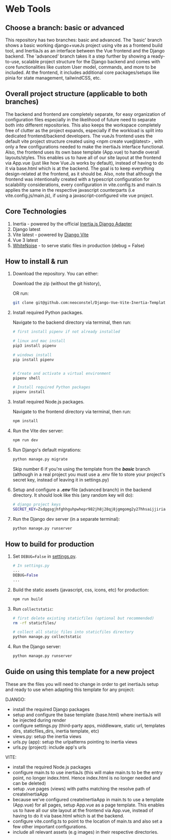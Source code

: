 # Web Tools

## Choose a branch: basic or advanced

This repository has two branches: basic and advanced. The 'basic' branch shows a basic working django+vueJs project using vite as a frontend build tool, and InertiaJs as an interface between the Vue frontend and the Django backend. The 'advanced' branch takes it a step further by showing a ready-to-use, scalable project structure for the Django backend and comes with core functionalities like custom User model, commands, and more to be included. At the frontend, it includes additional core packages/setups like pinia for state management, tailwindCSS, etc.

## Overall project structure (applicable to both branches)

The backend and frontend are completely separate, for easy organization of configuration files especially in the likelihood of future need to separate both into different repositories. This also keeps the workspace completely free of clutter as the project expands, especially if the workload is split into dedicated frontend/backend developers. The vueJs frontend uses the default vite project structure created using <npm create vue@latest> , with only a few configurations needed to make the inertiaJs interface functional. Also, the frontend uses its own base template (App.vue) to handle overall layouts/styles. This enables us to have all of our site layout at the frontend via App.vue (just like how Vue.Js works by default), instead of having to do it via base.html which is at the backend. The goal is to keep everything design-related at the frontend, as it should be. Also, note that although the frontend was intentionally created with a typescript configuration for scalability considerations, every configuration in vite.config.ts and main.ts applies the same in the respective javascript counterparts (i.e vite.config.js/main.js), if using a javascript-configured vite vue project.

## Core Technologies

1. Inertia - powered by the official [Inertia.js Django Adapter](https://github.com/inertiajs/inertia-django)
2. Django latest
3. Vite latest - powered by [Django Vite](https://github.com/MrBin99/django-vite)
4. Vue 3 latest
5. [WhiteNoise](https://whitenoise.evans.io/en/stable/index.html) - to serve static files in production (debug = False)

## How to install & run

1. Download the repository. You can either:

   Download the zip (without the git history),

   OR run:

   ```sh
   git clone git@github.com:neoconstel/Django-Vue-Vite-Inertia-Template.git
   ```

2. Install required Python packages.

   Navigate to the backend directory via terminal, then run:

   ```sh
   # first install pipenv if not already installed

   # linux and mac install
   pip3 install pipenv

   # windows install
   pip install pipenv


   # Create and activate a virtual environment
   pipenv shell

   # Install required Python packages
   pipenv install
   ```

3. Install required Node.js packages.

   Navigate to the frontend directory via terminal, then run:

   ```sh
   npm install
   ```

4. Run the Vite dev server:

   ```sh
   npm run dev
   ```

5. Run Django's default migrations:

   ```sh
   python manage.py migrate
   ```

   Skip number 6 if you're using the template from the **_basic_** branch (although in a real project you must use a .env file to store your project's secret key, instead of leaving it in settings.py)

6. Setup and configure a **_.env_** file (advanced branch) in the backend directory. It should look like this (any random key will do):

   ```sh
   # django project keys
   SECRET_KEY=Zsdggsgjhfghhguhpwhepr982jh8j28qj8jgmgomg2y27hhsaijjiriaqpwqcvrtr
   ```

7. Run the Django dev server (in a separate terminal):

   ```sh
   python manage.py runserver
   ```

## How to build for production

1. Set `DEBUG=False` in [settings.py](./inertia_django_vite_vue_minimal/settings.py).

   ```py
   # In settings.py
   ...
   DEBUG=False
   ...
   ```

2. Build the static assets (javascript, css, icons, etc) for production:

   ```sh
   npm run build
   ```

3. Run `collectstatic`:

   ```sh
   # first delete existing staticfiles (optional but recommended)
   rm -rf staticfiles/

   # collect all static files into staticfiles directory
   python manage.py collectstatic
   ```

4. Run the Django server:

   ```sh
   python manage.py runserver
   ```

## Guide on using this template for a new project

These are the files you will need to change in order to get inertiaJs setup and
ready to use when adapting this template for any project:

DJANGO:

- install the required Django packages
- setup and configure the base template (base.html) where inertiaJs will be injected during render
- configure settings.py (third-party apps, middleware, static url, templates dirs, staticfiles_dirs, inertia template, etc)
- views.py: setup the inertia views
- urls.py (app): setup the urlpatterns pointing to inertia views
- urls.py (project): include app's urls

VITE:

- install the required Node.js packages
- configure main.ts to use inertiaJs (this will make main.ts to be the entry point, no longer index.html. Hence index.html is no longer needed and can be deleted)
- setup .vue pages (views) with paths matching the resolve path of createInertiaApp
- because we've configured createInertiaApp in main.ts to use a template (App.vue) for all pages, setup App.vue as a page template. This enables us to have all our site layout at the frontend via App.vue, instead of having to do it via base.html which is at the backend.
- configure vite.config.ts to point to the location of main.ts and also set a few other important configurations.
- include all relevant assets (e.g images) in their respective directories.

